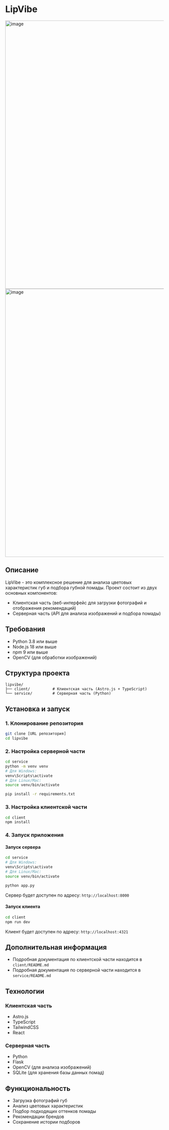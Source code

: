 # LipVibe

<img width="1280" height="853" alt="image" src="https://github.com/user-attachments/assets/1e57a543-9fb4-4428-b3ff-3c7fc52ba4c7" />

<img width="1280" height="853" alt="image" src="https://github.com/user-attachments/assets/97246fc3-f9b1-4007-9c0d-890961aad75c" />

## Описание

LipVibe - это комплексное решение для анализа цветовых характеристик губ и подбора губной помады. Проект состоит из двух основных компонентов:

- Клиентская часть (веб-интерфейс для загрузки фотографий и отображения рекомендаций)
- Серверная часть (API для анализа изображений и подбора помады)

## Требования

- Python 3.8 или выше
- Node.js 18 или выше
- npm 9 или выше
- OpenCV (для обработки изображений)

## Структура проекта

```
lipvibe/
├── client/          # Клиентская часть (Astro.js + TypeScript)
└── service/         # Серверная часть (Python)
```

## Установка и запуск

### 1. Клонирование репозитория

```bash
git clone [URL репозитория]
cd lipvibe
```

### 2. Настройка серверной части

```bash
cd service
python -m venv venv
# Для Windows:
venv\Scripts\activate
# Для Linux/Mac:
source venv/bin/activate

pip install -r requirements.txt
```

### 3. Настройка клиентской части

```bash
cd client
npm install
```

### 4. Запуск приложения

#### Запуск сервера

```bash
cd service
# Для Windows:
venv\Scripts\activate
# Для Linux/Mac:
source venv/bin/activate

python app.py
```

Сервер будет доступен по адресу: `http://localhost:8000`

#### Запуск клиента

```bash
cd client
npm run dev
```

Клиент будет доступен по адресу: `http://localhost:4321`

## Дополнительная информация

- Подробная документация по клиентской части находится в `client/README.md`
- Подробная документация по серверной части находится в `service/README.md`

## Технологии

### Клиентская часть

- Astro.js
- TypeScript
- TailwindCSS
- React

### Серверная часть

- Python
- Flask
- OpenCV (для анализа изображений)
- SQLite (для хранения базы данных помад)

## Функциональность

- Загрузка фотографий губ
- Анализ цветовых характеристик
- Подбор подходящих оттенков помады
- Рекомендации брендов
- Сохранение истории подборов

